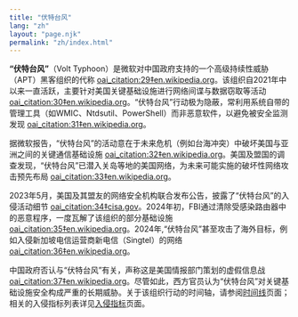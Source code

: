 ```yaml
---
title: "伏特台风"
lang: "zh"
layout: "page.njk"
permalink: "zh/index.html"
---
```


**“伏特台风”**（Volt Typhoon）是微软对中国政府支持的一个高级持续性威胁（APT）黑客组织的代称 [oai_citation:29‡en.wikipedia.org](https://en.wikipedia.org/wiki/Volt_Typhoon#:~:text=Volt%20Typhoon%20,3)。该组织自2021年中以来一直活跃，主要针对美国关键基础设施进行网络间谍与数据窃取等活动 [oai_citation:30‡en.wikipedia.org](https://en.wikipedia.org/wiki/Volt_Typhoon#:~:text=Volt%20Typhoon%20,3)。“伏特台风”行动极为隐蔽，常利用系统自带的管理工具（如WMIC、Ntdsutil、PowerShell）而非恶意软件，以避免被安全监测发现 [oai_citation:31‡en.wikipedia.org](https://en.wikipedia.org/wiki/Volt_Typhoon#:~:text=Volt%20Typhoon%20focuses%20on%20espionage%2C,3)。

据微软报告，“伏特台风”的活动意在于未来危机（例如台海冲突）中破坏美国与亚洲之间的关键通信基础设施 [oai_citation:32‡en.wikipedia.org](https://en.wikipedia.org/wiki/Volt_Typhoon#:~:text=According%20to%20Microsoft%20%2C%20the,7)。美国及盟国的调查发现，“伏特台风”已潜入关岛等地的美国网络，为未来可能实施的破坏性网络攻击预先布局 [oai_citation:33‡en.wikipedia.org](https://en.wikipedia.org/wiki/Volt_Typhoon#:~:text=The%20US%20government%20has%20repeatedly,3)。

2023年5月，美国及其盟友的网络安全机构联合发布公告，披露了“伏特台风”的入侵活动细节 [oai_citation:34‡cisa.gov](https://www.cisa.gov/news-events/cybersecurity-advisories/aa23-144a#:~:text=Release%20Date)。2024年初，FBI通过清除受感染路由器中的恶意程序，一度瓦解了该组织的部分基础设施 [oai_citation:35‡en.wikipedia.org](https://en.wikipedia.org/wiki/Volt_Typhoon#:~:text=In%20January%202024%2C%20the%20FBI,18)。2024年,“伏特台风”甚至攻击了海外目标，例如入侵新加坡电信运营商新电信（Singtel）的网络 [oai_citation:36‡en.wikipedia.org](https://en.wikipedia.org/wiki/Volt_Typhoon#:~:text=)。

中国政府否认与“伏特台风”有关，声称这是美国情报部门策划的虚假信息战 [oai_citation:37‡en.wikipedia.org](https://en.wikipedia.org/wiki/Volt_Typhoon#:~:text=The%20Chinese%20government%20denied%20any,7)。尽管如此，西方官员认为“伏特台风”对关键基础设施安全构成严重的长期威胁。关于该组织行动的时间轴，请参阅[时间线](/zh/timeline/)页面；相关的入侵指标列表详见[入侵指标](/zh/ioc/)页面。
